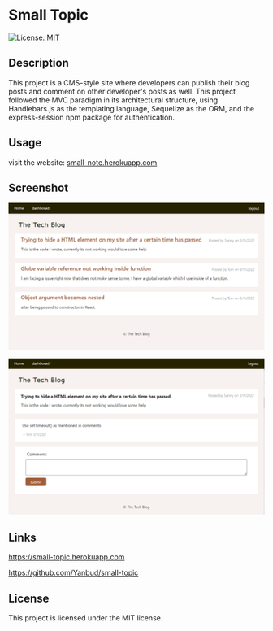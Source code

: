 # Small Topic
[![License: MIT](https://img.shields.io/badge/License-MIT-yellow.svg)](https://opensource.org/licenses/MIT) 
## Description 
This project is a CMS-style site where developers can publish their blog posts and comment on other developer's posts as well. 
This project followed the MVC paradigm in its architectural structure, using Handlebars.js as the templating language, Sequelize as the ORM, and the express-session npm package for authentication.
## Usage
visit the website: <a href="https://small-topic.herokuapp.com/">small-note.herokuapp.com</a>
## Screenshot
 <p dir="auto"><img src="Assets/demo-01.png" alt="Screenshot" style="max-width: 100%;" /></p>
 <p dir="auto"><img src="Assets/demo-02.png" alt="Screenshot" style="max-width: 100%;" /></p>

## Links
<p dir="auto"><a href="https://small-topic.herokuapp.com/" target="_blank">https://small-topic.herokuapp.com</a></p>
<p dir="auto"><a href="https://github.com/Yanbud/small-topic">https://github.com/Yanbud/small-topic</a></p>

## License
This project is licensed under the MIT license.

